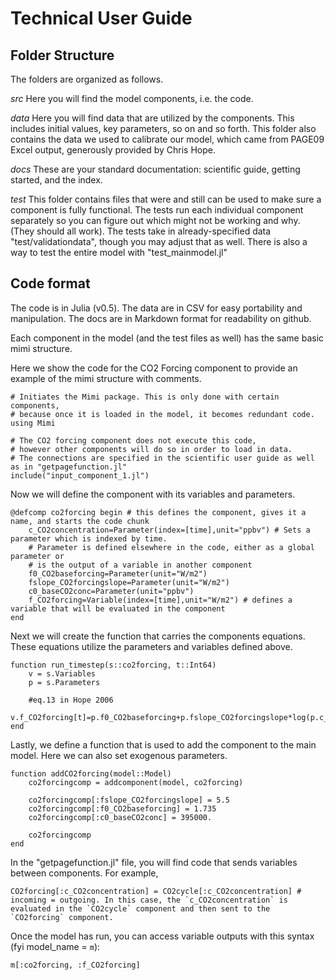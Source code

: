 # Technical User Guide

## Folder Structure

The folders are organized as follows.

*src*
Here you will find the model components, i.e. the code.

*data*
Here you will find data that are utilized by the components. This includes initial values, key parameters, so on and so forth. This folder also contains the data we used to calibrate our model, which came from PAGE09 Excel output, generously provided by Chris Hope.

*docs*
These are your standard documentation: scientific guide, getting started, and the index.

*test*
This folder contains files that were and still can be used to make sure a component is fully functional. The tests run each individual component separately so you can figure out which might not be working and why. (They should all work). The tests take in already-specified data "test/validationdata", though you may adjust that as well. There is also a way to test the entire model with "test_mainmodel.jl"

## Code format

The code is in Julia (v0.5).
The data are in CSV for easy portability and manipulation.
The docs are in Markdown format for readability on github.

Each component in the model (and the test files as well) has the same basic mimi structure.

Here we show the code for the CO2 Forcing component to provide an example of the mimi structure with comments.

```
# Initiates the Mimi package. This is only done with certain components,
# because once it is loaded in the model, it becomes redundant code.
using Mimi

# The CO2 forcing component does not execute this code,
# however other components will do so in order to load in data.
# The connections are specified in the scientific user guide as well as in "getpagefunction.jl"
include("input_component_1.jl")
```
Now we will define the component with its variables and parameters.

```
@defcomp co2forcing begin # this defines the component, gives it a name, and starts the code chunk
    c_CO2concentration=Parameter(index=[time],unit="ppbv") # Sets a parameter which is indexed by time.
    # Parameter is defined elsewhere in the code, either as a global parameter or
    # is the output of a variable in another component
    f0_CO2baseforcing=Parameter(unit="W/m2")
    fslope_CO2forcingslope=Parameter(unit="W/m2")
    c0_baseCO2conc=Parameter(unit="ppbv")
    f_CO2forcing=Variable(index=[time],unit="W/m2") # defines a variable that will be evaluated in the component
end
```
Next we will create the function that carries the components equations. These equations utilize the parameters and variables defined above.

```
function run_timestep(s::co2forcing, t::Int64)
    v = s.Variables
    p = s.Parameters

    #eq.13 in Hope 2006
    v.f_CO2forcing[t]=p.f0_CO2baseforcing+p.fslope_CO2forcingslope*log(p.c_CO2concentration[t]/p.c0_baseCO2conc)
end
```
Lastly, we define a function that is used to add the component to the main model. Here we can also set exogenous parameters.

```
function addCO2forcing(model::Model)
    co2forcingcomp = addcomponent(model, co2forcing)

    co2forcingcomp[:fslope_CO2forcingslope] = 5.5
    co2forcingcomp[:f0_CO2baseforcing] = 1.735
    co2forcingcomp[:c0_baseCO2conc] = 395000.

    co2forcingcomp
end
```

In the "getpagefunction.jl" file, you will find code that sends variables between components. For example,

```
CO2forcing[:c_CO2concentration] = CO2cycle[:c_CO2concentration] # incoming = outgoing. In this case, the `c_CO2concentration` is evaluated in the `CO2cycle` component and then sent to the `CO2forcing` component.
```

Once the model has run, you can access variable outputs with this syntax (fyi model_name = `m`):

```
m[:co2forcing, :f_CO2forcing]
```
